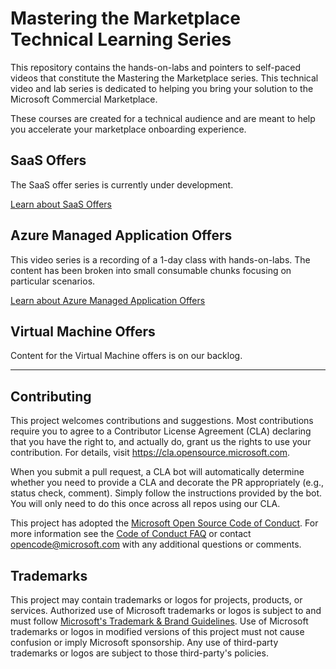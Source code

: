 # Mastering the Marketplace Technical Learning Series

This repository contains the hands-on-labs and pointers to self-paced videos that constitute the Mastering the Marketplace series. This technical video and lab series is dedicated to helping you bring your solution to the Microsoft Commercial Marketplace.

These courses are created for a technical audience and are meant to help you accelerate your marketplace onboarding experience.

## SaaS Offers

The SaaS offer series is currently under development.

[Learn about SaaS Offers](./saas/README.md)

## Azure Managed Application Offers

This video series is a recording of a 1-day class with hands-on-labs. The content has been broken into small consumable chunks focusing on particular scenarios. 

[Learn about Azure Managed Application Offers](./ama/README.md)

## Virtual Machine Offers

Content for the Virtual Machine offers is on our backlog.

---

## Contributing

This project welcomes contributions and suggestions.  Most contributions require you to agree to a
Contributor License Agreement (CLA) declaring that you have the right to, and actually do, grant us
the rights to use your contribution. For details, visit https://cla.opensource.microsoft.com.

When you submit a pull request, a CLA bot will automatically determine whether you need to provide
a CLA and decorate the PR appropriately (e.g., status check, comment). Simply follow the instructions
provided by the bot. You will only need to do this once across all repos using our CLA.

This project has adopted the [Microsoft Open Source Code of Conduct](https://opensource.microsoft.com/codeofconduct/).
For more information see the [Code of Conduct FAQ](https://opensource.microsoft.com/codeofconduct/faq/) or
contact [opencode@microsoft.com](mailto:opencode@microsoft.com) with any additional questions or comments.

## Trademarks

This project may contain trademarks or logos for projects, products, or services. Authorized use of Microsoft 
trademarks or logos is subject to and must follow 
[Microsoft's Trademark & Brand Guidelines](https://www.microsoft.com/en-us/legal/intellectualproperty/trademarks/usage/general).
Use of Microsoft trademarks or logos in modified versions of this project must not cause confusion or imply Microsoft sponsorship.
Any use of third-party trademarks or logos are subject to those third-party's policies.

